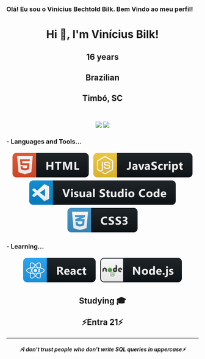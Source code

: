 ### Olá! Eu sou o Vinícius Bechtold Bilk. Bem Vindo ao meu perfil!

<h1 align="center">Hi 👋, I'm Vinícius Bilk!</h1>
<h2 align="center">16 years</h2>
<h2 align="center">Brazilian</h2>
<h2 align="center">Timbó, SC</h2>
<br>

<p align = "center">
  <img src = "https://github-readme-stats.vercel.app/api?username=ViniBilk&show_icons=true&theme=bear" width = 400>
  <img src = "https://github-readme-streak-stats.herokuapp.com?user=ViniBilk&theme=dark&hide_border=true" width = 400>
</p>

### - Languages and Tools...

<p align="center">
  <!-- For more icons please follow  https://github.com/MikeCodesDotNET/ColoredBadges -->
  <img src="https://raw.githubusercontent.com/8bithemant/8bithemant/master/svg/dev/languages/html.svg" alt="html" style="vertical-align:top; margin:4px">
  <img src="https://raw.githubusercontent.com/8bithemant/8bithemant/master/svg/dev/languages/js.svg" alt="js" style="vertical-align:top; margin:4px">
  <img src="https://raw.githubusercontent.com/8bithemant/8bithemant/master/svg/dev/tools/visualstudio_code.svg" alt="vscode" style="vertical-align:top; margin:4px">
  <img src="https://github.com/MikeCodesDotNET/ColoredBadges/blob/master/svg/dev/languages/css3.svg" alt="css3" style="vertical-align:top; margin:4px">
</p>

### - Learning...

<p align="center">  
  <img src="https://raw.githubusercontent.com/8bithemant/8bithemant/master/svg/dev/frameworks/react.svg" alt="react" style="vertical-align:top; margin:4px">
  <img src="https://github.com/MikeCodesDotNET/ColoredBadges/blob/master/svg/dev/frameworks/nodejs.svg" alt="nodejs" style="vertical-align:top; margin:4px">
</p>

<h2 align="center">
  <p>Studying 🎓</p>
  <p>⚡️Entra 21⚡️</p>
</h3>
<hr/>
  
<h5 align="center">
 <i>⚡️I don’t trust people who don’t write SQL queries in uppercase⚡️</i>
</h5>

